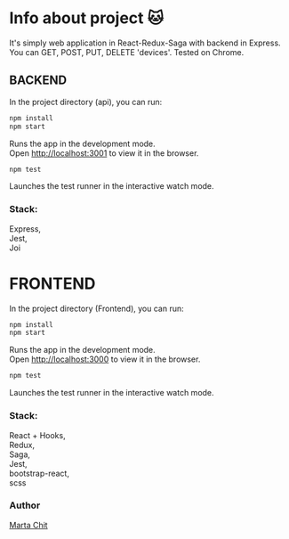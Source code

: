 # Info about project :cat:

It's simply web application in React-Redux-Saga with backend in Express. You can GET, POST, PUT, DELETE 'devices'. Tested on Chrome.

## BACKEND

In the project directory (api), you can run:

```js
npm install
npm start
```

Runs the app in the development mode.\
Open [http://localhost:3001](http://localhost:3001) to view it in the browser.

```js
npm test
```

Launches the test runner in the interactive watch mode.

### Stack:

Express,\
Jest,\
Joi

# FRONTEND

In the project directory (Frontend), you can run:

```js
npm install
npm start
```

Runs the app in the development mode.\
Open [http://localhost:3000](http://localhost:3000) to view it in the browser.

```js
npm test
```

Launches the test runner in the interactive watch mode.

### Stack:

React + Hooks,\
Redux,\
Saga,\
Jest,\
bootstrap-react,\
scss

### Author

[Marta Chit]

[marta chit]: https://github.com/m-chit
